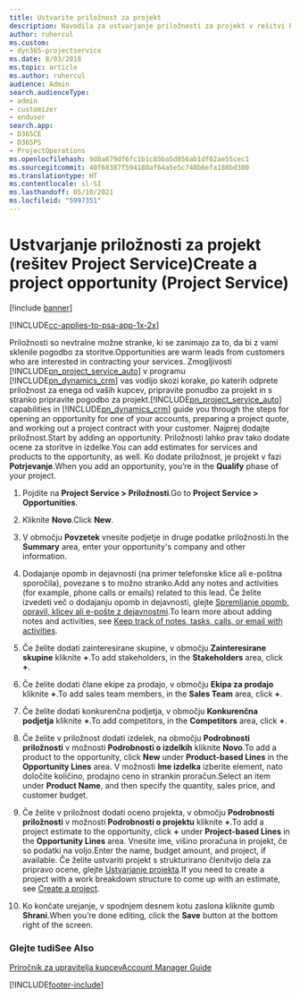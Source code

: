 ```yaml
---
title: Ustvarite priložnost za projekt
description: Navodila za ustvarjanje priložnosti za projekt v rešitvi Project Service
author: ruhercul
ms.custom:
- dyn365-projectservice
ms.date: 8/03/2018
ms.topic: article
ms.author: ruhercul
audience: Admin
search.audienceType:
- admin
- customizer
- enduser
search.app:
- D365CE
- D365PS
- ProjectOperations
ms.openlocfilehash: 9d8a879df6fc1b1c85ba5d856ab1df02ae55cec1
ms.sourcegitcommit: 40f68387f594180af64a5e5c748b6efa188bd300
ms.translationtype: HT
ms.contentlocale: sl-SI
ms.lasthandoff: 05/10/2021
ms.locfileid: "5997351"
---
```

# <a name="create-a-project-opportunity-project-service"></a><span data-ttu-id="af442-103">Ustvarjanje priložnosti za projekt (rešitev Project Service)</span><span class="sxs-lookup"><span data-stu-id="af442-103">Create a project opportunity (Project Service)</span></span>

[!include [banner](../includes/psa-now-project-operations.md)]

[!INCLUDE[cc-applies-to-psa-app-1x-2x](../includes/cc-applies-to-psa-app-1x-2x.md)]

<span data-ttu-id="af442-104">Priložnosti so nevtralne možne stranke, ki se zanimajo za to, da bi z vami sklenile pogodbo za storitve.</span><span class="sxs-lookup"><span data-stu-id="af442-104">Opportunities are warm leads from customers who are interested in contracting your services.</span></span> <span data-ttu-id="af442-105">Zmogljivosti [!INCLUDE[pn_project_service_auto](../includes/pn-project-service-auto.md)] v programu [!INCLUDE[pn_dynamics_crm](../includes/pn-dynamics-crm.md)] vas vodijo skozi korake, po katerih odprete priložnost za enega od vaših kupcev, pripravite ponudbo za projekt in s stranko pripravite pogodbo za projekt.</span><span class="sxs-lookup"><span data-stu-id="af442-105">[!INCLUDE[pn_project_service_auto](../includes/pn-project-service-auto.md)] capabilities in [!INCLUDE[pn_dynamics_crm](../includes/pn-dynamics-crm.md)] guide you through the steps for opening an opportunity for one of your accounts, preparing a project quote, and working out a project contract with your customer.</span></span> <span data-ttu-id="af442-106">Najprej dodajte priložnost.</span><span class="sxs-lookup"><span data-stu-id="af442-106">Start by adding an opportunity.</span></span> <span data-ttu-id="af442-107">Priložnosti lahko prav tako dodate ocene za storitve in izdelke.</span><span class="sxs-lookup"><span data-stu-id="af442-107">You can add estimates for services and products to the opportunity, as well.</span></span> <span data-ttu-id="af442-108">Ko dodate priložnost, je projekt v fazi **Potrjevanje**.</span><span class="sxs-lookup"><span data-stu-id="af442-108">When you add an opportunity, you’re in the **Qualify** phase of your project.</span></span>  
  
1.  <span data-ttu-id="af442-109">Pojdite na **Project Service > Priložnosti**.</span><span class="sxs-lookup"><span data-stu-id="af442-109">Go to **Project Service > Opportunities**.</span></span>  
  
2.  <span data-ttu-id="af442-110">Kliknite **Novo**.</span><span class="sxs-lookup"><span data-stu-id="af442-110">Click **New**.</span></span>  
  
3.  <span data-ttu-id="af442-111">V območju **Povzetek** vnesite podjetje in druge podatke priložnosti.</span><span class="sxs-lookup"><span data-stu-id="af442-111">In the **Summary** area, enter your opportunity's company and other information.</span></span>  
  
4.  <span data-ttu-id="af442-112">Dodajanje opomb in dejavnosti (na primer telefonske klice ali e-poštna sporočila), povezane s to možno stranko.</span><span class="sxs-lookup"><span data-stu-id="af442-112">Add any notes and activities (for example, phone calls or emails) related to this lead.</span></span> <span data-ttu-id="af442-113">Če želite izvedeti več o dodajanju opomb in dejavnosti, glejte [Spremljanje opomb, opravil, klicev ali e-pošte z dejavnostmi](/dynamics365/customerengagement/on-premises/basics/work-with-activities).</span><span class="sxs-lookup"><span data-stu-id="af442-113">To learn more about adding notes and activities, see [Keep track of notes, tasks, calls, or email with activities](/dynamics365/customerengagement/on-premises/basics/work-with-activities).</span></span>  
  
5.  <span data-ttu-id="af442-114">Če želite dodati zainteresirane skupine, v območju **Zainteresirane skupine** kliknite **+**.</span><span class="sxs-lookup"><span data-stu-id="af442-114">To add stakeholders, in the **Stakeholders** area, click **+**.</span></span>  
  
6.  <span data-ttu-id="af442-115">Če želite dodati člane ekipe za prodajo, v območju **Ekipa za prodajo** kliknite **+**.</span><span class="sxs-lookup"><span data-stu-id="af442-115">To add sales team members, in the **Sales Team** area, click **+**.</span></span>  
  
7.  <span data-ttu-id="af442-116">Če želite dodati konkurenčna podjetja, v območju **Konkurenčna podjetja** kliknite **+**.</span><span class="sxs-lookup"><span data-stu-id="af442-116">To add competitors, in the **Competitors** area, click **+**.</span></span>  
  
8.  <span data-ttu-id="af442-117">Če želite v priložnost dodati izdelek, na območju **Podrobnosti priložnosti** v možnosti **Podrobnosti o izdelkih** kliknite **Novo**.</span><span class="sxs-lookup"><span data-stu-id="af442-117">To add a product to the opportunity, click **New** under **Product-based Lines** in the **Opportunity Lines** area.</span></span> <span data-ttu-id="af442-118">V možnosti **Ime izdelka** izberite element, nato določite količino, prodajno ceno in strankin proračun.</span><span class="sxs-lookup"><span data-stu-id="af442-118">Select an item under **Product Name**, and then specify the quantity, sales price, and customer budget.</span></span>  
  
9. <span data-ttu-id="af442-119">Če želite v priložnost dodati oceno projekta, v območju **Podrobnosti priložnosti** v možnosti **Podrobnosti o projektu** kliknite **+**.</span><span class="sxs-lookup"><span data-stu-id="af442-119">To add a project estimate to the opportunity, click **+** under **Project-based Lines** in the **Opportunity Lines** area.</span></span> <span data-ttu-id="af442-120">Vnesite ime, višino proračuna in projekt, če so podatki na voljo.</span><span class="sxs-lookup"><span data-stu-id="af442-120">Enter the name, budget amount, and project, if available.</span></span> <span data-ttu-id="af442-121">Če želite ustvariti projekt s strukturirano členitvijo dela za pripravo ocene, glejte [Ustvarjanje projekta](../psa/create-project.md).</span><span class="sxs-lookup"><span data-stu-id="af442-121">If you need to create a project with a work breakdown structure to come up with an estimate, see [Create a project](../psa/create-project.md).</span></span>  
  
10. <span data-ttu-id="af442-122">Ko končate urejanje, v spodnjem desnem kotu zaslona kliknite gumb **Shrani**.</span><span class="sxs-lookup"><span data-stu-id="af442-122">When you’re done editing, click the **Save** button at the bottom right of the screen.</span></span>  
  
### <a name="see-also"></a><span data-ttu-id="af442-123">Glejte tudi</span><span class="sxs-lookup"><span data-stu-id="af442-123">See Also</span></span>  
 [<span data-ttu-id="af442-124">Priročnik za upravitelja kupcev</span><span class="sxs-lookup"><span data-stu-id="af442-124">Account Manager Guide</span></span>](../psa/account-manager-guide.md)


[!INCLUDE[footer-include](../includes/footer-banner.md)]